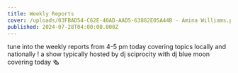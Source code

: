 ```yaml
---
title: Weekly Reports
cover: /uploads/03FBAD54-C62E-40AD-AAD5-63882E05A44B - Amina Williams.png
published: 2024-07-28T04:00:00.000Z
---
```


tune into the weekly reports from 4-5 pm today covering topics locally and nationally ! a show typically hosted by dj sciprocity with dj blue moon covering today 🗞
